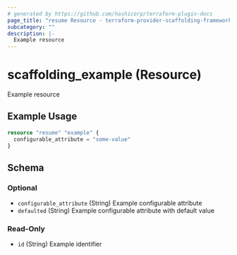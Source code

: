 ```yaml
---
# generated by https://github.com/hashicorp/terraform-plugin-docs
page_title: "resume Resource - terraform-provider-scaffolding-framework"
subcategory: ""
description: |-
  Example resource
---
```


# scaffolding_example (Resource)

Example resource

## Example Usage

```terraform
resource "resume" "example" {
  configurable_attribute = "some-value"
}
```

<!-- schema generated by tfplugindocs -->
## Schema

### Optional

- `configurable_attribute` (String) Example configurable attribute
- `defaulted` (String) Example configurable attribute with default value

### Read-Only

- `id` (String) Example identifier
